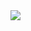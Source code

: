 <a href="https://git.io/streak-stats">
	<img src="http://github-profile-summary-cards.vercel.app/api/cards/repos-per-language?username=madddx&theme=light"/>
</a>

